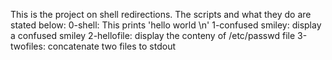This is the project on shell redirections. The scripts and what they do are stated below:
0-shell: This prints 'hello world \n'
1-confused smiley: display a confused smiley
2-hellofile: display the conteny of /etc/passwd file
3-twofiles: concatenate two files to stdout